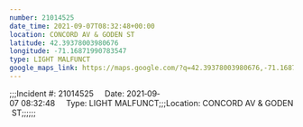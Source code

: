 ```yaml
---
number: 21014525
date_time: 2021-09-07T08:32:48+00:00
location: CONCORD AV & GODEN ST
latitude: 42.39378003980676
longitude: -71.16871990783547
type: LIGHT MALFUNCT
google_maps_link: https://maps.google.com/?q=42.39378003980676,-71.16871990783547
---
```


;;;Incident #: 21014525     Date: 2021‐09‐07 08:32:48     Type: LIGHT MALFUNCT;;;Location: CONCORD AV & GODEN ST;;;;;;
